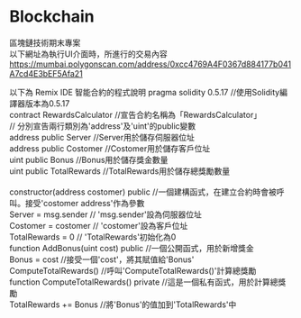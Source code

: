 # Blockchain
區塊鏈技術期末專案<br>
以下網址為執行UI介面時，所進行的交易內容<br>
https://mumbai.polygonscan.com/address/0xcc4769A4F0367d884177b041A7cd4E3bEF5Afa21

以下為 Remix IDE 智能合約的程式說明
pragma solidity 0.5.17                  //使用Solidity編譯器版本為0.5.17 <br>
contract RewardsCalculator              //宣告合約名稱為「RewardsCalculator」<br>
// 分別宣告兩行類別為'address'及'uint'的public變數<br>
    address public Server               //Server用於儲存伺服器位址<br>
    address public Costomer             //Costomer用於儲存客戶位址<br>
    uint public Bonus                   //Bonus用於儲存獎金數量<br>
    uint public TotalRewards            //TotalRewards用於儲存總獎勵數量<br>                       
constructor(address costomer) public    //一個建構函式，在建立合約時會被呼叫。接受'costomer address'作為參數<br>
    Server = msg.sender                 // 'msg.sender'設為伺服器位址<br>
    Costomer = costomer                 // 'costomer'設為客戶位址<br>
    TotalRewards = 0                    // 'TotalRewards'初始化為0<br>
function AddBonus(uint cost) public     //一個公開函式，用於新增獎金<br>
    Bonus = cost                        //接受一個'cost'，將其賦值給'Bonus'<br>
    ComputeTotalRewards()               //呼叫'ComputeTotalRewards()'計算總獎勵<br>
function ComputeTotalRewards() private  //這是一個私有函式，用於計算總獎勵<br>
    TotalRewards += Bonus               //將'Bonus'的值加到'TotalRewards'中<br>
    
